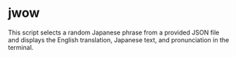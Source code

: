 # jwow
This script selects a random Japanese phrase from a provided JSON file and displays the English translation, Japanese text, and pronunciation in the terminal.
